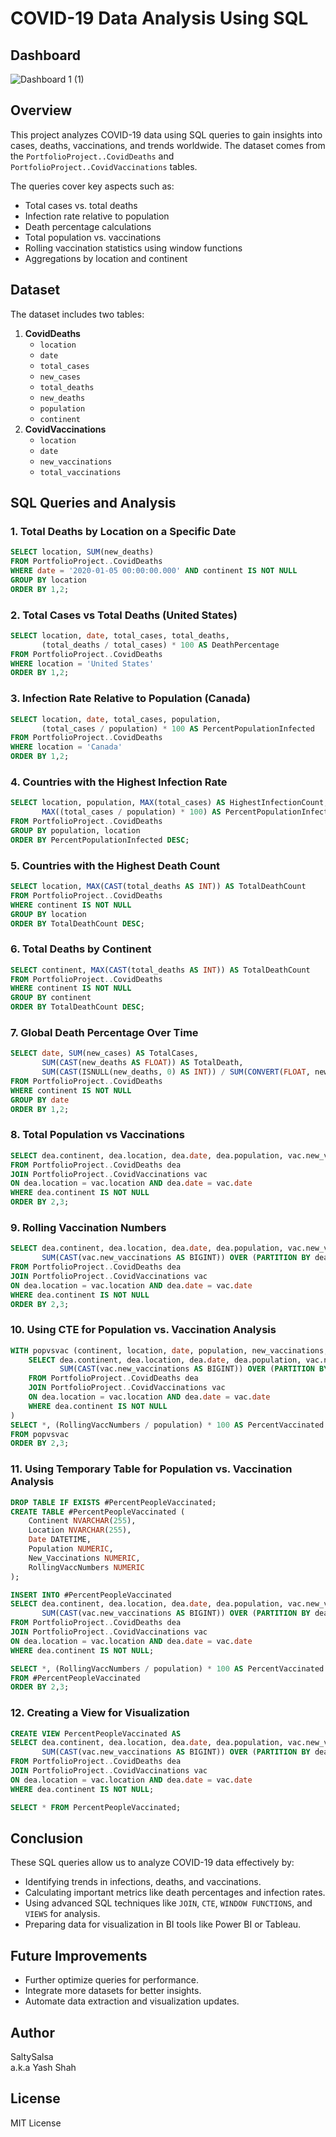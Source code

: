 # COVID-19 Data Analysis Using SQL

## Dashboard
![Dashboard 1 (1)](https://github.com/user-attachments/assets/b91fb0e6-b08b-49c1-8776-aa4b26fc3753)

## Overview
This project analyzes COVID-19 data using SQL queries to gain insights into cases, deaths, vaccinations, and trends worldwide. The dataset comes from the `PortfolioProject..CovidDeaths` and `PortfolioProject..CovidVaccinations` tables.

The queries cover key aspects such as:
- Total cases vs. total deaths
- Infection rate relative to population
- Death percentage calculations
- Total population vs. vaccinations
- Rolling vaccination statistics using window functions
- Aggregations by location and continent

## Dataset
The dataset includes two tables:
1. **CovidDeaths**
   - `location`
   - `date`
   - `total_cases`
   - `new_cases`
   - `total_deaths`
   - `new_deaths`
   - `population`
   - `continent`
2. **CovidVaccinations**
   - `location`
   - `date`
   - `new_vaccinations`
   - `total_vaccinations`

## SQL Queries and Analysis

### 1. Total Deaths by Location on a Specific Date
```sql
SELECT location, SUM(new_deaths)
FROM PortfolioProject..CovidDeaths
WHERE date = '2020-01-05 00:00:00.000' AND continent IS NOT NULL
GROUP BY location
ORDER BY 1,2;
```

### 2. Total Cases vs Total Deaths (United States)
```sql
SELECT location, date, total_cases, total_deaths,
       (total_deaths / total_cases) * 100 AS DeathPercentage
FROM PortfolioProject..CovidDeaths
WHERE location = 'United States'
ORDER BY 1,2;
```

### 3. Infection Rate Relative to Population (Canada)
```sql
SELECT location, date, total_cases, population,
       (total_cases / population) * 100 AS PercentPopulationInfected
FROM PortfolioProject..CovidDeaths
WHERE location = 'Canada'
ORDER BY 1,2;
```

### 4. Countries with the Highest Infection Rate
```sql
SELECT location, population, MAX(total_cases) AS HighestInfectionCount,
       MAX((total_cases / population) * 100) AS PercentPopulationInfected
FROM PortfolioProject..CovidDeaths
GROUP BY population, location
ORDER BY PercentPopulationInfected DESC;
```

### 5. Countries with the Highest Death Count
```sql
SELECT location, MAX(CAST(total_deaths AS INT)) AS TotalDeathCount
FROM PortfolioProject..CovidDeaths
WHERE continent IS NOT NULL
GROUP BY location
ORDER BY TotalDeathCount DESC;
```

### 6. Total Deaths by Continent
```sql
SELECT continent, MAX(CAST(total_deaths AS INT)) AS TotalDeathCount
FROM PortfolioProject..CovidDeaths
WHERE continent IS NOT NULL
GROUP BY continent
ORDER BY TotalDeathCount DESC;
```

### 7. Global Death Percentage Over Time
```sql
SELECT date, SUM(new_cases) AS TotalCases,
       SUM(CAST(new_deaths AS FLOAT)) AS TotalDeath,
       SUM(CAST(ISNULL(new_deaths, 0) AS INT)) / SUM(CONVERT(FLOAT, new_cases)) * 100 AS DeathPercentage
FROM PortfolioProject..CovidDeaths
WHERE continent IS NOT NULL
GROUP BY date
ORDER BY 1,2;
```

### 8. Total Population vs Vaccinations
```sql
SELECT dea.continent, dea.location, dea.date, dea.population, vac.new_vaccinations
FROM PortfolioProject..CovidDeaths dea
JOIN PortfolioProject..CovidVaccinations vac
ON dea.location = vac.location AND dea.date = vac.date
WHERE dea.continent IS NOT NULL
ORDER BY 2,3;
```

### 9. Rolling Vaccination Numbers
```sql
SELECT dea.continent, dea.location, dea.date, dea.population, vac.new_vaccinations,
       SUM(CAST(vac.new_vaccinations AS BIGINT)) OVER (PARTITION BY dea.location ORDER BY dea.location, dea.date) AS RollingVaccNumbers
FROM PortfolioProject..CovidDeaths dea
JOIN PortfolioProject..CovidVaccinations vac
ON dea.location = vac.location AND dea.date = vac.date
WHERE dea.continent IS NOT NULL
ORDER BY 2,3;
```

### 10. Using CTE for Population vs. Vaccination Analysis
```sql
WITH popvsvac (continent, location, date, population, new_vaccinations, RollingVaccNumbers) AS (
    SELECT dea.continent, dea.location, dea.date, dea.population, vac.new_vaccinations,
           SUM(CAST(vac.new_vaccinations AS BIGINT)) OVER (PARTITION BY dea.location ORDER BY dea.location, dea.date) AS RollingVaccNumbers
    FROM PortfolioProject..CovidDeaths dea
    JOIN PortfolioProject..CovidVaccinations vac
    ON dea.location = vac.location AND dea.date = vac.date
    WHERE dea.continent IS NOT NULL
)
SELECT *, (RollingVaccNumbers / population) * 100 AS PercentVaccinated
FROM popvsvac
ORDER BY 2,3;
```

### 11. Using Temporary Table for Population vs. Vaccination Analysis
```sql
DROP TABLE IF EXISTS #PercentPeopleVaccinated;
CREATE TABLE #PercentPeopleVaccinated (
    Continent NVARCHAR(255),
    Location NVARCHAR(255),
    Date DATETIME,
    Population NUMERIC,
    New_Vaccinations NUMERIC,
    RollingVaccNumbers NUMERIC
);

INSERT INTO #PercentPeopleVaccinated
SELECT dea.continent, dea.location, dea.date, dea.population, vac.new_vaccinations,
       SUM(CAST(vac.new_vaccinations AS BIGINT)) OVER (PARTITION BY dea.location ORDER BY dea.location, dea.date) AS RollingVaccNumbers
FROM PortfolioProject..CovidDeaths dea
JOIN PortfolioProject..CovidVaccinations vac
ON dea.location = vac.location AND dea.date = vac.date
WHERE dea.continent IS NOT NULL;

SELECT *, (RollingVaccNumbers / population) * 100 AS PercentVaccinated
FROM #PercentPeopleVaccinated
ORDER BY 2,3;
```

### 12. Creating a View for Visualization
```sql
CREATE VIEW PercentPeopleVaccinated AS
SELECT dea.continent, dea.location, dea.date, dea.population, vac.new_vaccinations,
       SUM(CAST(vac.new_vaccinations AS BIGINT)) OVER (PARTITION BY dea.location ORDER BY dea.location, dea.date) AS RollingVaccNumbers
FROM PortfolioProject..CovidDeaths dea
JOIN PortfolioProject..CovidVaccinations vac
ON dea.location = vac.location AND dea.date = vac.date
WHERE dea.continent IS NOT NULL;

SELECT * FROM PercentPeopleVaccinated;
```

## Conclusion
These SQL queries allow us to analyze COVID-19 data effectively by:
- Identifying trends in infections, deaths, and vaccinations.
- Calculating important metrics like death percentages and infection rates.
- Using advanced SQL techniques like `JOIN`, `CTE`, `WINDOW FUNCTIONS`, and `VIEWS` for analysis.
- Preparing data for visualization in BI tools like Power BI or Tableau.

## Future Improvements
- Further optimize queries for performance.
- Integrate more datasets for better insights.
- Automate data extraction and visualization updates.

## Author
SaltySalsa  
a.k.a Yash Shah

## License
MIT License

